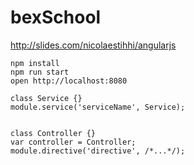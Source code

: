 # bexSchool

http://slides.com/nicolaestihhi/angularjs

```
npm install
npm run start
open http://localhost:8080

class Service {}
module.service('serviceName', Service);


class Controller {}
var controller = Controller;
module.directive('directive', /*...*/);
```
